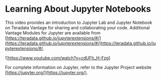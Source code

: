 # Learning About Jupyter Notebooks

This video provides an introduction to Jupyter Lab and Jupyter Notebook on Teradata Vantage for sharing and collaborating your code. Additional Vantage Modules for Jupyter are available from 
[https://teradata.github.io/jupyterextensions/#/](https://teradata.github.io/jupyterextensions/#/)https://teradata.github.io/jupyterextensions/#/.

![https://www.youtube.com/watch?v=cdUFh_H-Fzg]

For complete information on Jupyter, refer to the Jupyter Project website
[https://jupyter.org/](https://jupyter.org/).